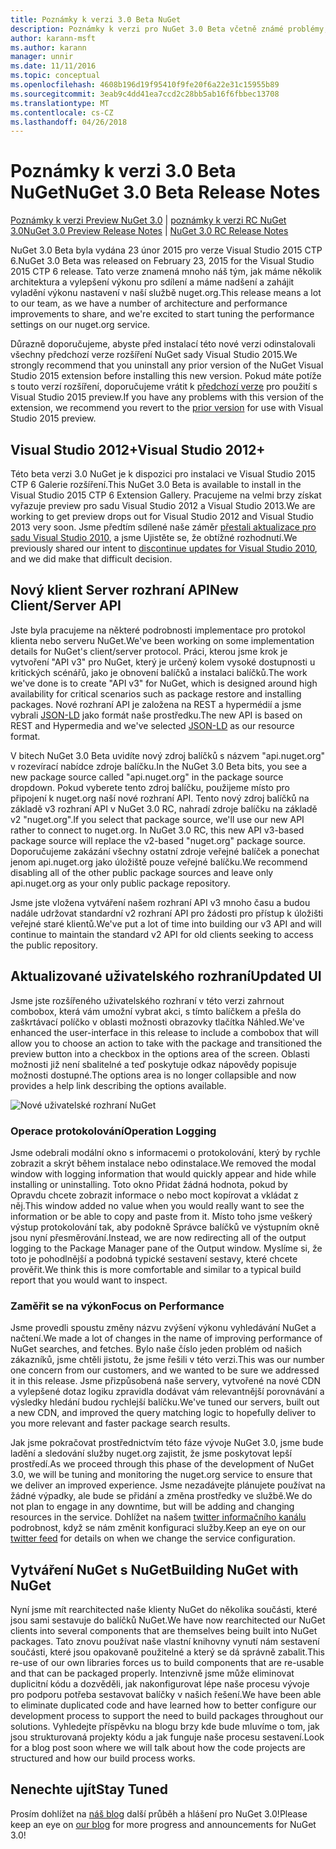 ```yaml
---
title: Poznámky k verzi 3.0 Beta NuGet
description: Poznámky k verzi pro NuGet 3.0 Beta včetně známé problémy, opravy chyb, přidaných funkcí a chcete.
author: karann-msft
ms.author: karann
manager: unnir
ms.date: 11/11/2016
ms.topic: conceptual
ms.openlocfilehash: 4608b196d19f95410f9fe20f6a22e31c15955b89
ms.sourcegitcommit: 3eab9c4dd41ea7ccd2c28bb5ab16f6fbbec13708
ms.translationtype: MT
ms.contentlocale: cs-CZ
ms.lasthandoff: 04/26/2018
---
```

# <a name="nuget-30-beta-release-notes"></a><span data-ttu-id="7a124-103">Poznámky k verzi 3.0 Beta NuGet</span><span class="sxs-lookup"><span data-stu-id="7a124-103">NuGet 3.0 Beta Release Notes</span></span>

<span data-ttu-id="7a124-104">[Poznámky k verzi Preview NuGet 3.0](../release-notes/nuget-3.0-preview.md) | [poznámky k verzi RC NuGet 3.0](../release-notes/nuget-3.0-rc.md)</span><span class="sxs-lookup"><span data-stu-id="7a124-104">[NuGet 3.0 Preview Release Notes](../release-notes/nuget-3.0-preview.md) | [NuGet 3.0 RC Release Notes](../release-notes/nuget-3.0-rc.md)</span></span>

<span data-ttu-id="7a124-105">NuGet 3.0 Beta byla vydána 23 únor 2015 pro verze Visual Studio 2015 CTP 6.</span><span class="sxs-lookup"><span data-stu-id="7a124-105">NuGet 3.0 Beta was released on February 23, 2015 for the Visual Studio 2015 CTP 6 release.</span></span> <span data-ttu-id="7a124-106">Tato verze znamená mnoho náš tým, jak máme několik architektura a vylepšení výkonu pro sdílení a máme nadšení a zahájit vyladění výkonu nastavení v naší službě nuget.org.</span><span class="sxs-lookup"><span data-stu-id="7a124-106">This release means a lot to our team, as we have a number of architecture and performance improvements to share, and we're excited to start tuning the performance settings on our nuget.org service.</span></span>

<span data-ttu-id="7a124-107">Důrazně doporučujeme, abyste před instalací této nové verzi odinstalovali všechny předchozí verze rozšíření NuGet sady Visual Studio 2015.</span><span class="sxs-lookup"><span data-stu-id="7a124-107">We strongly recommend that you uninstall any prior version of the NuGet Visual Studio 2015 extension before installing this new version.</span></span>  <span data-ttu-id="7a124-108">Pokud máte potíže s touto verzí rozšíření, doporučujeme vrátit k [předchozí verze](http://nuget.codeplex.com/downloads/get/909582) pro použití s Visual Studio 2015 preview.</span><span class="sxs-lookup"><span data-stu-id="7a124-108">If you have any problems with this version of the extension, we recommend you revert to the [prior version](http://nuget.codeplex.com/downloads/get/909582) for use with Visual Studio 2015 preview.</span></span>

## <a name="visual-studio-2012"></a><span data-ttu-id="7a124-109">Visual Studio 2012+</span><span class="sxs-lookup"><span data-stu-id="7a124-109">Visual Studio 2012+</span></span>

<span data-ttu-id="7a124-110">Této beta verzi 3.0 NuGet je k dispozici pro instalaci ve Visual Studio 2015 CTP 6 Galerie rozšíření.</span><span class="sxs-lookup"><span data-stu-id="7a124-110">This NuGet 3.0 Beta is available to install in the Visual Studio 2015 CTP 6 Extension Gallery.</span></span> <span data-ttu-id="7a124-111">Pracujeme na velmi brzy získat vyřazuje preview pro sadu Visual Studio 2012 a Visual Studio 2013.</span><span class="sxs-lookup"><span data-stu-id="7a124-111">We are working to get preview drops out for Visual Studio 2012 and Visual Studio 2013 very soon.</span></span> <span data-ttu-id="7a124-112">Jsme předtím sdílené naše záměr [přestali aktualizace pro sadu Visual Studio 2010](http://blog.nuget.org/20141002/visual-studio-2010.html), a jsme Ujistěte se, že obtížné rozhodnutí.</span><span class="sxs-lookup"><span data-stu-id="7a124-112">We previously shared our intent to [discontinue updates for Visual Studio 2010](http://blog.nuget.org/20141002/visual-studio-2010.html), and we did make that difficult decision.</span></span>

## <a name="new-clientserver-api"></a><span data-ttu-id="7a124-113">Nový klient Server rozhraní API</span><span class="sxs-lookup"><span data-stu-id="7a124-113">New Client/Server API</span></span>

<span data-ttu-id="7a124-114">Jste byla pracujeme na některé podrobnosti implementace pro protokol klienta nebo serveru NuGet.</span><span class="sxs-lookup"><span data-stu-id="7a124-114">We've been working on some implementation details for NuGet's client/server protocol.</span></span> <span data-ttu-id="7a124-115">Práci, kterou jsme krok je vytvoření "API v3" pro NuGet, který je určený kolem vysoké dostupnosti u kritických scénářů, jako je obnovení balíčků a instalaci balíčků.</span><span class="sxs-lookup"><span data-stu-id="7a124-115">The work we've done is to create "API v3" for NuGet, which is designed around high availability for critical scenarios such as package restore and installing packages.</span></span> <span data-ttu-id="7a124-116">Nové rozhraní API je založena na REST a hypermédií a jsme vybrali [JSON-LD](http://json-ld.org) jako formát naše prostředku.</span><span class="sxs-lookup"><span data-stu-id="7a124-116">The new API is based on REST and Hypermedia and we've selected [JSON-LD](http://json-ld.org) as our resource format.</span></span>

<span data-ttu-id="7a124-117">V bitech NuGet 3.0 Beta uvidíte nový zdroj balíčků s názvem "api.nuget.org" v rozevírací nabídce zdroje balíčku.</span><span class="sxs-lookup"><span data-stu-id="7a124-117">In the NuGet 3.0 Beta bits, you see a new package source called "api.nuget.org" in the package source dropdown.</span></span>   <span data-ttu-id="7a124-118">Pokud vyberete tento zdroj balíčku, použijeme místo pro připojení k nuget.org naší nové rozhraní API. Tento nový zdroj balíčků na základě v3 rozhraní API v NuGet 3.0 RC, nahradí zdroje balíčku na základě v2 "nuget.org".</span><span class="sxs-lookup"><span data-stu-id="7a124-118">If you select that package source, we'll use our new API rather to connect to nuget.org. In NuGet 3.0 RC, this new API v3-based package source will replace the v2-based "nuget.org" package source.</span></span>  <span data-ttu-id="7a124-119">Doporučujeme zakázání všechny ostatní zdroje veřejné balíček a ponechat jenom api.nuget.org jako úložiště pouze veřejné balíčku.</span><span class="sxs-lookup"><span data-stu-id="7a124-119">We recommend disabling all of the other public package sources and leave only api.nuget.org as your only public package repository.</span></span>

<span data-ttu-id="7a124-120">Jsme jste vložena vytváření našem rozhraní API v3 mnoho času a budou nadále udržovat standardní v2 rozhraní API pro žádosti pro přístup k úložišti veřejné staré klientů.</span><span class="sxs-lookup"><span data-stu-id="7a124-120">We've put a lot of time into building our v3 API and will continue to maintain the standard v2 API for old clients seeking to access the public repository.</span></span>

## <a name="updated-ui"></a><span data-ttu-id="7a124-121">Aktualizované uživatelského rozhraní</span><span class="sxs-lookup"><span data-stu-id="7a124-121">Updated UI</span></span>

<span data-ttu-id="7a124-122">Jsme jste rozšířeného uživatelského rozhraní v této verzi zahrnout combobox, která vám umožní vybrat akci, s tímto balíčkem a přešla do zaškrtávací políčko v oblasti možnosti obrazovky tlačítka Náhled.</span><span class="sxs-lookup"><span data-stu-id="7a124-122">We've enhanced the user-interface in this release to include a combobox that will allow you to choose an action to take with the package and transitioned the preview button into a checkbox in the options area of the screen.</span></span>  <span data-ttu-id="7a124-123">Oblasti možnosti již není sbalitelné a teď poskytuje odkaz nápovědy popisuje možnosti dostupné.</span><span class="sxs-lookup"><span data-stu-id="7a124-123">The options area is no longer collapsible and now provides a help link describing the options available.</span></span>

![Nové uživatelské rozhraní NuGet](./media/NuGet-3.0-Beta/updated-ui.png)


### <a name="operation-logging"></a><span data-ttu-id="7a124-125">Operace protokolování</span><span class="sxs-lookup"><span data-stu-id="7a124-125">Operation Logging</span></span>

<span data-ttu-id="7a124-126">Jsme odebrali modální okno s informacemi o protokolování, který by rychle zobrazit a skrýt během instalace nebo odinstalace.</span><span class="sxs-lookup"><span data-stu-id="7a124-126">We removed the modal window with logging information that would quickly appear and hide while installing or uninstalling.</span></span>  <span data-ttu-id="7a124-127">Toto okno Přidat žádná hodnota, pokud by Opravdu chcete zobrazit informace o nebo moct kopírovat a vkládat z něj.</span><span class="sxs-lookup"><span data-stu-id="7a124-127">This window added no value when you would really want to see the information or be able to copy and paste from it.</span></span>  <span data-ttu-id="7a124-128">Místo toho jsme veškerý výstup protokolování tak, aby podokně Správce balíčků ve výstupním okně jsou nyní přesměrování.</span><span class="sxs-lookup"><span data-stu-id="7a124-128">Instead, we are now redirecting all of the output logging to the Package Manager pane of the Output window.</span></span>  <span data-ttu-id="7a124-129">Myslíme si, že toto je pohodlnější a podobná typické sestavení sestavy, které chcete prověřit.</span><span class="sxs-lookup"><span data-stu-id="7a124-129">We think this is more comfortable and similar to a typical build report that you would want to inspect.</span></span>


### <a name="focus-on-performance"></a><span data-ttu-id="7a124-130">Zaměřit se na výkon</span><span class="sxs-lookup"><span data-stu-id="7a124-130">Focus on Performance</span></span>

<span data-ttu-id="7a124-131">Jsme provedli spoustu změny názvu zvýšení výkonu vyhledávání NuGet a načtení.</span><span class="sxs-lookup"><span data-stu-id="7a124-131">We made a lot of changes in the name of improving performance of NuGet searches, and fetches.</span></span>  <span data-ttu-id="7a124-132">Bylo naše číslo jeden problém od našich zákazníků, jsme chtěli jistotu, že jsme řešili v této verzi.</span><span class="sxs-lookup"><span data-stu-id="7a124-132">This was our number one concern from our customers, and we wanted to be sure we addressed it in this release.</span></span>  <span data-ttu-id="7a124-133">Jsme přizpůsobená naše servery, vytvořené na nové CDN a vylepšené dotaz logiku zpravidla dodávat vám relevantnější porovnávání a výsledky hledání budou rychlejší balíčku.</span><span class="sxs-lookup"><span data-stu-id="7a124-133">We've tuned our servers, built out a new CDN, and improved the query matching logic to hopefully deliver to you more relevant and faster package search results.</span></span>

<span data-ttu-id="7a124-134">Jak jsme pokračovat prostřednictvím této fáze vývoje NuGet 3.0, jsme bude ladění a sledování služby nuget.org zajistit, že jsme poskytovat lepší prostředí.</span><span class="sxs-lookup"><span data-stu-id="7a124-134">As we proceed through this phase of the development of NuGet 3.0, we will be tuning and monitoring the nuget.org service to ensure that we deliver an improved experience.</span></span>  <span data-ttu-id="7a124-135">Jsme nezadávejte plánujete používat na žádné výpadky, ale bude se přidání a změna prostředky ve službě.</span><span class="sxs-lookup"><span data-stu-id="7a124-135">We do not plan to engage in any downtime, but will be adding and changing resources in the service.</span></span>  <span data-ttu-id="7a124-136">Dohlížet na našem [twitter informačního kanálu](http://twitter.com/nuget) podrobnost, když se nám změnit konfiguraci služby.</span><span class="sxs-lookup"><span data-stu-id="7a124-136">Keep an eye on our [twitter feed](http://twitter.com/nuget) for details on when we change the service configuration.</span></span>

## <a name="building-nuget-with-nuget"></a><span data-ttu-id="7a124-137">Vytváření NuGet s NuGet</span><span class="sxs-lookup"><span data-stu-id="7a124-137">Building NuGet with NuGet</span></span>

<span data-ttu-id="7a124-138">Nyní jsme mít rearchitected naše klienty NuGet do několika součásti, které jsou sami sestavuje do balíčků NuGet.</span><span class="sxs-lookup"><span data-stu-id="7a124-138">We have now rearchitected our NuGet clients into several components that are themselves being built into NuGet packages.</span></span> <span data-ttu-id="7a124-139">Tato znovu používat naše vlastní knihovny vynutí nám sestavení součásti, které jsou opakovaně použitelné a který se dá správně zabalit.</span><span class="sxs-lookup"><span data-stu-id="7a124-139">This re-use of our own libraries forces us to build components that are re-usable and that can be packaged properly.</span></span>  <span data-ttu-id="7a124-140">Intenzivně jsme může eliminovat duplicitní kódu a dozvěděli, jak nakonfigurovat lépe naše procesu vývoje pro podporu potřeba sestavovat balíčky v našich řešení.</span><span class="sxs-lookup"><span data-stu-id="7a124-140">We have been able to eliminate duplicated code and have learned how to better configure our development process to support the need to build packages throughout our solutions.</span></span>  <span data-ttu-id="7a124-141">Vyhledejte příspěvku na blogu brzy kde bude mluvíme o tom, jak jsou strukturovaná projekty kódu a jak funguje naše procesu sestavení.</span><span class="sxs-lookup"><span data-stu-id="7a124-141">Look for a blog post soon where we will talk about how the code projects are structured and how our build process works.</span></span>

## <a name="stay-tuned"></a><span data-ttu-id="7a124-142">Nenechte ujít</span><span class="sxs-lookup"><span data-stu-id="7a124-142">Stay Tuned</span></span>

<span data-ttu-id="7a124-143">Prosím dohlížet na [náš blog](http://blog.nuget.org) další průběh a hlášení pro NuGet 3.0!</span><span class="sxs-lookup"><span data-stu-id="7a124-143">Please keep an eye on [our blog](http://blog.nuget.org) for more progress and announcements for NuGet 3.0!</span></span>
